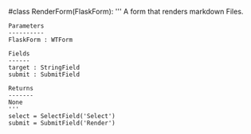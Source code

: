 #class RenderForm(FlaskForm):
    '''
    A form that renders markdown Files.

    Parameters
    ----------
    FlaskForm : WTForm

    Fields
    ------
    target : StringField
    submit : SubmitField

    Returns
    -------
    None
    '''
    select = SelectField('Select')
    submit = SubmitField('Render')

